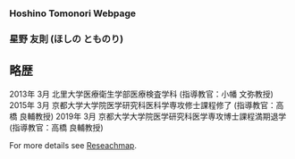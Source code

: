 ### Hoshino Tomonori Webpage

### 星野 友則 (ほしの とものり)
## 略歴
2013年 3月 北里大学医療衛生学部医療検査学科 (指導教官：小幡 文弥教授)
2015年 3月 京都大学大学院医学研究科医科学専攻修士課程修了 (指導教官：高橋 良輔教授)
2019年 3月 京都大学大学院医学研究科医学専攻博士課程満期退学 (指導教官：高橋 良輔教授)

For more details see [Reseachmap](https://researchmap.jp/tomonorihoshino/).
